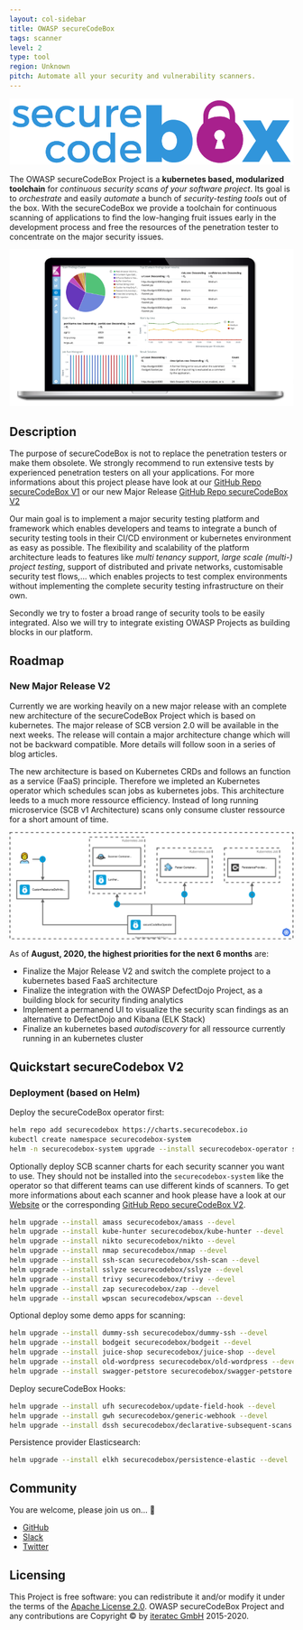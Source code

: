 ```yaml
---
layout: col-sidebar
title: OWASP secureCodeBox
tags: scanner
level: 2
type: tool
region: Unknown
pitch: Automate all your security and vulnerability scanners.
---
```


![logo](assets/images/logo.png "Logo secureCodeBox")

The OWASP secureCodeBox Project is a **kubernetes based, modularized toolchain** for _continuous security scans of your software project_. Its goal is to _orchestrate_ and easily _automate_ a bunch of _security-testing tools_ out of the box. With the secureCodeBox we provide a toolchain for continuous scanning of applications to find the low-hanging fruit issues early in the development process and free the resources of the penetration tester to concentrate on the major security issues.

![laptop with dashboard](assets/images/laptop_with_dashboard.png "Example dashboard")

## Description

The purpose of secureCodeBox is not to replace the penetration testers or make them obsolete. We strongly recommend to run extensive tests by experienced penetration testers on all your applications. For more informations about this project please have look at our [GitHub Repo secureCodeBox V1][scb-github] or our new Major Release [GitHub Repo secureCodeBox V2][scbv2-github]

Our main goal is to implement a major security testing platform and framework which enables developers and teams to integrate a bunch of security testing tools in their CI/CD environment or kubernetes environment as easy as possible. The flexibility and scalability of the platform architecture leads to features like _multi tenancy support_, _large scale (multi-) project testing_, support of distributed and private networks, customisable security test flows,... which enables projects to test complex environments without implementing the complete security testing infrastructure on their own.

Secondly we try to foster a broad range of security tools to be easily integrated. Also we will try to integrate existing OWASP Projects as building blocks in our platform.

## Roadmap

### New Major Release V2
Currently we are working heavily on a new major release with an complete new architecture of the secureCodeBox Project which is based on kubernetes. The major release of SCB version 2.0 will be available in the next weeks. The release will contain a major architecture change which will not be backward compatible. More details will follow soon in a series of blog articles.

The new architecture is based on Kubernetes CRDs and follows an function as a service (FaaS) principle. Therefore we impleted an Kubernetes operator which schedules scan jobs as kubernetes jobs. This architecture leeds to a much more ressource efficiency. Instead of long running microservice (SCB v1 Architecture) scans only consume cluster ressource for a short amount of time.  

![SCBv2 Architecture Overview](assets/images/scbv2-architecture.svg "SCBv2 Architecture Overview")

As of **August, 2020, the highest priorities for the next 6 months** are:

- Finalize the Major Release V2 and switch the complete project to a kubernetes based FaaS architecture
- Finalize the integration with the OWASP DefectDojo Project, as a building block for security finding analytics
- Implement a permanend UI to visualize the security scan findings as an alternative to DefectDojo and Kibana (ELK Stack)
- Finalize an kubernetes based *autodiscovery* for all ressource currently running in an kubernetes cluster

## Quickstart secureCodebox V2

### Deployment (based on Helm)
Deploy the secureCodeBox operator first:

```bash
helm repo add securecodebox https://charts.securecodebox.io
kubectl create namespace securecodebox-system
helm -n securecodebox-system upgrade --install securecodebox-operator securecodebox/operator --devel
```

Optionally deploy SCB scanner charts for each security scanner you want to use. They should not be installed into the `securecodebox-system` like the operator so that different teams can use different kinds of scanners.
To get more informations about each scanner and hook please have a look at our [Website][scb-website-integrations] or the corresponding [GitHub Repo secureCodeBox V2][scbv2-github].

```bash
helm upgrade --install amass securecodebox/amass --devel
helm upgrade --install kube-hunter securecodebox/kube-hunter --devel
helm upgrade --install nikto securecodebox/nikto --devel
helm upgrade --install nmap securecodebox/nmap --devel
helm upgrade --install ssh-scan securecodebox/ssh-scan --devel
helm upgrade --install sslyze securecodebox/sslyze --devel
helm upgrade --install trivy securecodebox/trivy --devel
helm upgrade --install zap securecodebox/zap --devel
helm upgrade --install wpscan securecodebox/wpscan --devel
```

Optional deploy some demo apps for scanning:

```bash
helm upgrade --install dummy-ssh securecodebox/dummy-ssh --devel
helm upgrade --install bodgeit securecodebox/bodgeit --devel
helm upgrade --install juice-shop securecodebox/juice-shop --devel
helm upgrade --install old-wordpress securecodebox/old-wordpress --devel
helm upgrade --install swagger-petstore securecodebox/swagger-petstore --devel
```

Deploy secureCodeBox Hooks:

```bash
helm upgrade --install ufh securecodebox/update-field-hook --devel
helm upgrade --install gwh securecodebox/generic-webhook --devel
helm upgrade --install dssh securecodebox/declarative-subsequent-scans --devel
```

Persistence provider Elasticsearch:

```bash
helm upgrade --install elkh securecodebox/persistence-elastic --devel
```

## Community

You are welcome, please join us on... 👋

- [GitHub][scb-github]
- [Slack][scb-slack]
- [Twitter][scb-twitter]

## Licensing

This Project is free software: you can redistribute it and/or modify it under the terms of the [Apache License 2.0](https://github.com/secureCodeBox/secureCodeBox/blob/master/LICENSE). OWASP secureCodeBox Project and any contributions are Copyright © by [iteratec GmbH](https://www.iteratec.com) 2015-2020.

[scb-website]: https://www.securecodebox.io/
[scb-website-integrations]: https://www.securecodebox.io/integrations
[scb-github]: https://github.com/secureCodeBox/secureCodeBox
[scbv2-github]: https://github.com/secureCodeBox/secureCodeBox-v2
[scb-twitter]: https://twitter.com/secureCodeBox
[scb-slack]: https://join.slack.com/t/securecodebox/shared_invite/enQtNDU3MTUyOTM0NTMwLTBjOWRjNjVkNGEyMjQ0ZGMyNDdlYTQxYWQ4MzNiNGY3MDMxNThkZjJmMzY2NDRhMTk3ZWM3OWFkYmY1YzUxNTU
[scb-license]: https://github.com/secureCodeBox/secureCodeBox/blob/master/LICENSE


